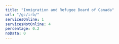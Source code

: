 ```yaml
---
title: "Immigration and Refugee Board of Canada"
url: "/gc/irb/"
servicesOnline: 1
servicesNotOnline: 4
percentage: 0.2
noData: 0
---
```


